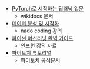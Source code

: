 - [PyTorch로 시작하는 딥러닝 입문](https://wikidocs.net/book/2788)
  - wikidocs 문서
- [데이터 분석 및 시각화](https://www.youtube.com/watch?v=PjhlUzp_cU0)
  - nado coding 강의
- [파이썬 머신러닝 완벽 가이드](https://www.inflearn.com/course/%ED%8C%8C%EC%9D%B4%EC%8D%AC-%EB%A8%B8%EC%8B%A0%EB%9F%AC%EB%8B%9D-%EC%99%84%EB%B2%BD%EA%B0%80%EC%9D%B4%EB%93%9C/dashboard)
  - 인프런 강의 자료
- [파이토치 튜토리얼](https://tutorials.pytorch.kr/)
  - 파이토치 공식문서
